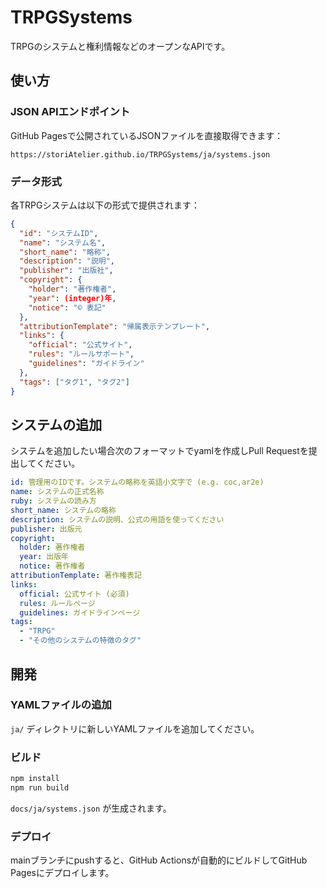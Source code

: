 # TRPGSystems
TRPGのシステムと権利情報などのオープンなAPIです。

## 使い方

### JSON APIエンドポイント

GitHub Pagesで公開されているJSONファイルを直接取得できます：

```
https://storiAtelier.github.io/TRPGSystems/ja/systems.json
```

### データ形式

各TRPGシステムは以下の形式で提供されます：

```json
{
  "id": "システムID",
  "name": "システム名",
  "short_name": "略称",
  "description": "説明",
  "publisher": "出版社",
  "copyright": {
    "holder": "著作権者",
    "year": (integer)年,
    "notice": "© 表記"
  },
  "attributionTemplate": "帰属表示テンプレート",
  "links": {
    "official": "公式サイト",
    "rules": "ルールサポート",
    "guidelines": "ガイドライン"
  },
  "tags": ["タグ1", "タグ2"]
}
```

## システムの追加

システムを追加したい場合次のフォーマットでyamlを作成しPull Requestを提出してください。

```yaml
id: 管理用のIDです。システムの略称を英語小文字で (e.g. coc,ar2e)
name: システムの正式名称
ruby: システムの読み方
short_name: システムの略称
description: システムの説明、公式の用語を使ってください
publisher: 出版元
copyright:
  holder: 著作権者
  year: 出版年
  notice: 著作権者
attributionTemplate: 著作権表記
links:
  official: 公式サイト (必須)
  rules: ルールページ
  guidelines: ガイドラインページ
tags:
  - "TRPG"
  - "その他のシステムの特徴のタグ"
```

## 開発

### YAMLファイルの追加

`ja/` ディレクトリに新しいYAMLファイルを追加してください。

### ビルド

```bash
npm install
npm run build
```

`docs/ja/systems.json` が生成されます。

### デプロイ

mainブランチにpushすると、GitHub Actionsが自動的にビルドしてGitHub Pagesにデプロイします。
